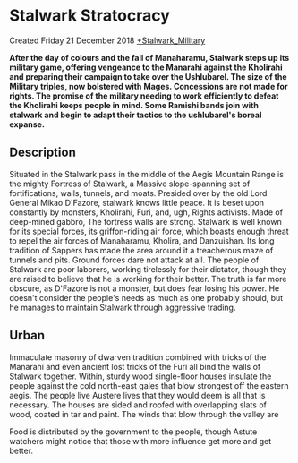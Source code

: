 # Stalwark Stratocracy
Created Friday 21 December 2018
[+Stalwark_Military](./Stalkwark_Stratocracy/Stalwark_Military.markdown)

**After the day of colours and the fall of Manaharamu, Stalwark steps up its military game, offering vengeance to the Manarahi against the Kholirahi and preparing their campaign to take over the Ushlubarel. The size of the Military triples, now bolstered with Mages. Concessions are not made for rights. The promise of the military needing to work efficiently to defeat the Kholirahi keeps people in mind.  Some Ramishi bands join with stalwark and begin to adapt their tactics to the ushlubarel's boreal expanse.**

Description
-----------
Situated in the Stalwark pass in the middle of the Aegis Mountain Range is the mighty Fortress of Stalwark, a Massive slope-spanning set of fortifications, walls, tunnels, and moats. Presided over by the old Lord General Mikao D'Fazore, stalwark knows little peace. It is beset upon constantly by monsters, Kholirahi, Furi, and, ugh, Rights activists. Made of deep-mined gabbro, The fortress walls are strong. Stalwark is well known for its special forces, its griffon-riding air force, which boasts enough threat to repel the air forces of Manaharamu, Kholira, and Danzuishan. Its long tradition of Sappers has made the area around it a treacherous maze of tunnels and pits. Ground forces dare not attack at all. The people of Stalwark are poor laborers, working tirelessly for their dictator, though they are raised to believe that he is working for their better. The truth is far more obscure, as D'Fazore is not a monster, but does fear losing his power. He doesn't consider the people's needs as much as one probably should, but he manages to maintain Stalwark through aggressive trading. 

Urban
-----
Immaculate masonry of dwarven tradition combined with tricks of the Manarahi and even ancient lost tricks of the Furi all bind the walls of Stalwark together. Within, sturdy wood single-floor houses insulate the people against the cold north-east gales that blow strongest off the eastern aegis. The people live Austere lives that they would deem is all that is necessary. The houses are sided and roofed with overlapping slats of wood, coated in tar and paint. The winds that blow through the valley are 




Food is distributed by the government to the people, though Astute watchers might notice that those with more influence get more and get better.

